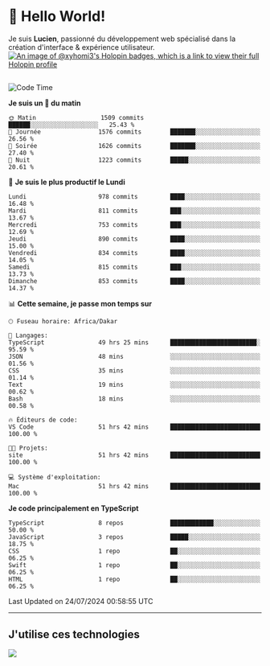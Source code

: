 # 👋 Hello World!

Je suis **Lucien**, passionné du développement web spécialisé dans la création d'interface & expérience utilisateur.
[![An image of @xyhomi3's Holopin badges, which is a link to view their full Holopin profile](https://holopin.me/xyhomi3)](https://holopin.io/@xyhomi3)

##

<!--START_SECTION:waka-->
![Code Time](http://img.shields.io/badge/Code%20Time-1%2C571%20hrs%2018%20mins-blue)

**Je suis un 🐤 du matin** 

```text
🌞 Matin                  1509 commits        ██████░░░░░░░░░░░░░░░░░░░   25.43 % 
🌆 Journée                1576 commits        ███████░░░░░░░░░░░░░░░░░░   26.56 % 
🌃 Soirée                 1626 commits        ███████░░░░░░░░░░░░░░░░░░   27.40 % 
🌙 Nuit                   1223 commits        █████░░░░░░░░░░░░░░░░░░░░   20.61 % 
```
📅 **Je suis le plus productif le Lundi** 

```text
Lundi                    978 commits         ████░░░░░░░░░░░░░░░░░░░░░   16.48 % 
Mardi                    811 commits         ███░░░░░░░░░░░░░░░░░░░░░░   13.67 % 
Mercredi                 753 commits         ███░░░░░░░░░░░░░░░░░░░░░░   12.69 % 
Jeudi                    890 commits         ████░░░░░░░░░░░░░░░░░░░░░   15.00 % 
Vendredi                 834 commits         ████░░░░░░░░░░░░░░░░░░░░░   14.05 % 
Samedi                   815 commits         ███░░░░░░░░░░░░░░░░░░░░░░   13.73 % 
Dimanche                 853 commits         ████░░░░░░░░░░░░░░░░░░░░░   14.37 % 
```


📊 **Cette semaine, je passe mon temps sur** 

```text
🕑︎ Fuseau horaire: Africa/Dakar

💬 Langages: 
TypeScript               49 hrs 25 mins      ████████████████████████░   95.59 % 
JSON                     48 mins             ░░░░░░░░░░░░░░░░░░░░░░░░░   01.56 % 
CSS                      35 mins             ░░░░░░░░░░░░░░░░░░░░░░░░░   01.14 % 
Text                     19 mins             ░░░░░░░░░░░░░░░░░░░░░░░░░   00.62 % 
Bash                     18 mins             ░░░░░░░░░░░░░░░░░░░░░░░░░   00.58 % 

🔥 Éditeurs de code: 
VS Code                  51 hrs 42 mins      █████████████████████████   100.00 % 

🐱‍💻 Projets: 
site                     51 hrs 42 mins      █████████████████████████   100.00 % 

💻 Système d'exploitation: 
Mac                      51 hrs 42 mins      █████████████████████████   100.00 % 
```

**Je code principalement en TypeScript** 

```text
TypeScript               8 repos             ████████████░░░░░░░░░░░░░   50.00 % 
JavaScript               3 repos             █████░░░░░░░░░░░░░░░░░░░░   18.75 % 
CSS                      1 repo              ██░░░░░░░░░░░░░░░░░░░░░░░   06.25 % 
Swift                    1 repo              ██░░░░░░░░░░░░░░░░░░░░░░░   06.25 % 
HTML                     1 repo              ██░░░░░░░░░░░░░░░░░░░░░░░   06.25 % 
```




 Last Updated on 24/07/2024 00:58:55 UTC
<!--END_SECTION:waka-->
---

## J'utilise ces technologies

<p align="left">
  <a href="https://skillicons.dev">
    <img src="https://skillicons.dev/icons?i=ts,js,md,scss,tailwind,react,docker,express,astro,vite,nextjs,vercel,figma,ableton" />
  </a>
</p>

